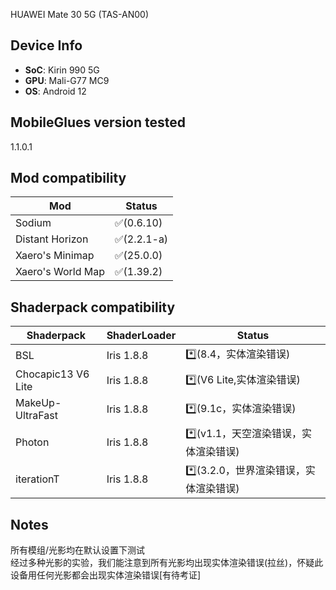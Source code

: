 HUAWEI Mate 30 5G (TAS-AN00)

## Device Info

- **SoC**:  Kirin 990 5G
- **GPU**: Mali-G77 MC9
- **OS**: Android 12

## MobileGlues version tested

1.1.0.1

## Mod compatibility

|**Mod**|**Status**|
|---|---|
| Sodium | ✅(0.6.10) |
| Distant Horizon | ✅(2.2.1-a) |
| Xaero's Minimap | ✅(25.0.0) |
| Xaero's World Map | ✅(1.39.2) |

## Shaderpack compatibility

|**Shaderpack** | **ShaderLoader** | **Status** 
|---|---|----|
| BSL | Iris 1.8.8 | *️⃣(8.4，实体渲染错误) |
| Chocapic13 V6 Lite | Iris 1.8.8 | *️⃣(V6 Lite,实体渲染错误) |
| MakeUp-UltraFast | Iris 1.8.8 | *️⃣(9.1c，实体渲染错误) |
| Photon | Iris 1.8.8 | *️⃣(v1.1，天空渲染错误，实体渲染错误) |
| iterationT | Iris 1.8.8 | *️⃣(3.2.0，世界渲染错误，实体渲染错误)|

## Notes
所有模组/光影均在默认设置下测试 <br>
经过多种光影的实验，我们能注意到所有光影均出现实体渲染错误(拉丝)，怀疑此设备用任何光影都会出现实体渲染错误[有待考证] 
